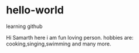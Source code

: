 # hello-world
learning github


Hi Samarth here
i am fun loving person.
hobbies are:
cooking,singing,swimming and many more.
